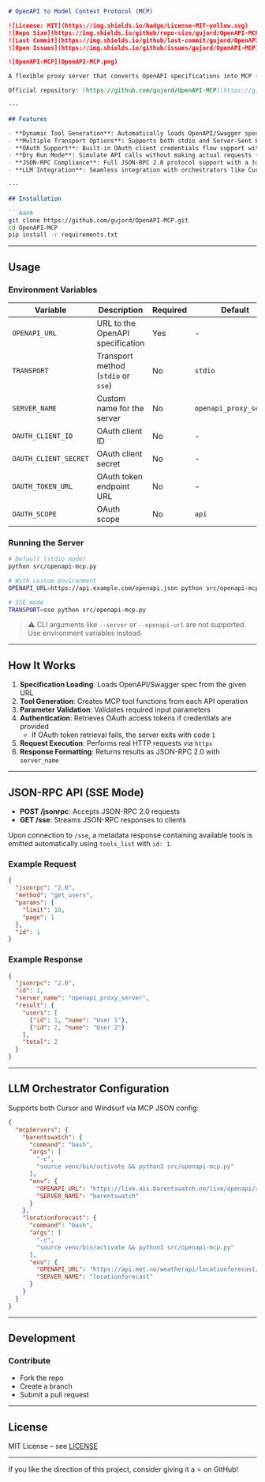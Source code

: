 ```markdown
# OpenAPI to Model Context Protocol (MCP)

![License: MIT](https://img.shields.io/badge/License-MIT-yellow.svg)
![Repo Size](https://img.shields.io/github/repo-size/gujord/OpenAPI-MCP)
![Last Commit](https://img.shields.io/github/last-commit/gujord/OpenAPI-MCP)
![Open Issues](https://img.shields.io/github/issues/gujord/OpenAPI-MCP)

![OpenAPI-MCP](OpenAPI-MCP.png)

A flexible proxy server that converts OpenAPI specifications into MCP (Model Context Protocol) tools, enabling Large Language Models (LLMs) to interact with any API that publishes an OpenAPI/Swagger specification.

Official repository: [https://github.com/gujord/OpenAPI-MCP](https://github.com/gujord/OpenAPI-MCP)

---

## Features

- **Dynamic Tool Generation**: Automatically loads OpenAPI/Swagger specifications and dynamically registers endpoints as callable MCP tools  
- **Multiple Transport Options**: Supports both stdio and Server-Sent Events (SSE) transport methods  
- **OAuth Support**: Built-in OAuth client credentials flow support with error handling  
- **Dry Run Mode**: Simulate API calls without making actual requests (`dry_run=True`)  
- **JSON-RPC Compliance**: Full JSON-RPC 2.0 protocol support with a top-level `server_name` field  
- **LLM Integration**: Seamless integration with orchestrators like Cursor, Windsurf, and Claude Desktop  

---

## Installation

```bash
git clone https://github.com/gujord/OpenAPI-MCP.git
cd OpenAPI-MCP
pip install -r requirements.txt
```

---

## Usage

### Environment Variables

| Variable              | Description                                  | Required | Default                |
|-----------------------|----------------------------------------------|----------|------------------------|
| `OPENAPI_URL`         | URL to the OpenAPI specification             | Yes      | -                      |
| `TRANSPORT`           | Transport method (`stdio` or `sse`)          | No       | `stdio`                |
| `SERVER_NAME`         | Custom name for the server                   | No       | `openapi_proxy_server` |
| `OAUTH_CLIENT_ID`     | OAuth client ID                              | No       | -                      |
| `OAUTH_CLIENT_SECRET` | OAuth client secret                          | No       | -                      |
| `OAUTH_TOKEN_URL`     | OAuth token endpoint URL                     | No       | -                      |
| `OAUTH_SCOPE`         | OAuth scope                                  | No       | `api`                  |

### Running the Server

```bash
# Default (stdio mode)
python src/openapi-mcp.py

# With custom environment
OPENAPI_URL=https://api.example.com/openapi.json python src/openapi-mcp.py

# SSE mode
TRANSPORT=sse python src/openapi-mcp.py
```

> ⚠️ CLI arguments like `--server` or `--openapi-url` are not supported. Use environment variables instead.

---

## How It Works

1. **Specification Loading**: Loads OpenAPI/Swagger spec from the given URL  
2. **Tool Generation**: Creates MCP tool functions from each API operation  
3. **Parameter Validation**: Validates required input parameters  
4. **Authentication**: Retrieves OAuth access tokens if credentials are provided  
    - If OAuth token retrieval fails, the server exits with code `1`  
5. **Request Execution**: Performs real HTTP requests via `httpx`  
6. **Response Formatting**: Returns results as JSON-RPC 2.0 with `server_name`  

---

## JSON-RPC API (SSE Mode)

- **POST /jsonrpc**: Accepts JSON-RPC 2.0 requests  
- **GET /sse**: Streams JSON-RPC responses to clients  

Upon connection to `/sse`, a metadata response containing available tools is emitted automatically using `tools_list` with `id: 1`.

### Example Request

```json
{
  "jsonrpc": "2.0",
  "method": "get_users",
  "params": {
    "limit": 10,
    "page": 1
  },
  "id": 1
}
```

### Example Response

```json
{
  "jsonrpc": "2.0",
  "id": 1,
  "server_name": "openapi_proxy_server",
  "result": {
    "users": [
      {"id": 1, "name": "User 1"},
      {"id": 2, "name": "User 2"}
    ],
    "total": 2
  }
}
```

---

## LLM Orchestrator Configuration

Supports both Cursor and Windsurf via MCP JSON config:

```json
{
  "mcpServers": {
    "barentswatch": {
      "command": "bash",
      "args": [
        "-c",
        "source venv/bin/activate && python3 src/openapi-mcp.py"
      ],
      "env": {
        "OPENAPI_URL": "https://live.ais.barentswatch.no/live/openapi/ais/openapi.json",
        "SERVER_NAME": "barentswatch"
      }
    },
    "locationforecast": {
      "command": "bash",
      "args": [
        "-c",
        "source venv/bin/activate && python3 src/openapi-mcp.py"
      ],
      "env": {
        "OPENAPI_URL": "https://api.met.no/weatherapi/locationforecast/2.0/swagger",
        "SERVER_NAME": "locationforecast"
      }
    }
  }
}
```

---

## Development

### Contribute

- Fork the repo  
- Create a branch  
- Submit a pull request  

---

## License

MIT License – see [LICENSE](LICENSE)

---

If you like the direction of this project, consider giving it a ⭐ on GitHub!